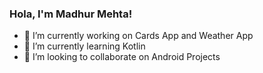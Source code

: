 ### Hola, I'm Madhur Mehta!

<!--
**madhurmehta007/madhurmehta007** is a ✨ _special_ ✨ repository because its `README.md` (this file) appears on your GitHub profile.

Here are some ideas to get you started:
-->
- 🔭 I’m currently working on Cards App and Weather App
- 🌱 I’m currently learning Kotlin
- 👯 I’m looking to collaborate on Android Projects

